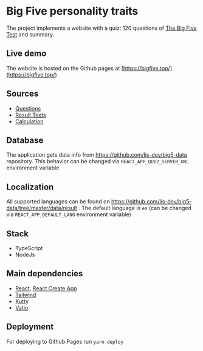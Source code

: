 # Big Five personality traits

The project implements a website with a quiz: 120 questions of [The Big Five Test](https://en.wikipedia.org/wiki/Big_Five_personality_traits) and summary.

## Live demo
The website is hosted on the Github pages at [https://bigfive.top/](https://bigfive.top/)

## Sources
- [Questions](https://github.com/Alheimsins/b5-johnson-120-ipip-neo-pi-r)
- [Result Texts](https://github.com/Alheimsins/b5-result-text)
- [Calculation](https://github.com/Alheimsins/bigfive-calculate-score)

## Database
The application gets data info from https://github.com/lis-dev/big5-data repository. This behavior can be changed via `REACT_APP_QUIZ_SERVER_URL` environment variable

## Localization
All supported languages can be found on https://github.com/lis-dev/big5-data/tree/master/data/result . The default language is `en` (can be changed via `REACT_APP_DEFAULT_LANG` environment variable)

## Stack
- TypeScript
- NodeJs

## Main dependencies
- [React](https://reactjs.org/), [React Create App](https://github.com/facebook/create-react-app)
- [Tailwind](https://tailwindcss.com)
- [Kutty](https://kutty.netlify.app/docs/)
- [Vatio](https://github.com/pmndrs/valtio/)

## Deployment
For deploying to Github Pages run `yarn deploy`
